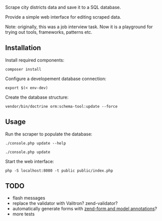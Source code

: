Scrape city districts data and save it to a SQL database.

Provide a simple web interface for editing scraped data.

Note: originally, this was a job interview task. Now it is a playground for
trying out tools, frameworks, patterns etc.

## Installation

Install required components:

	composer install

Configure a developement database connection:

    export $(< env-dev)

Create the database structure:

    vendor/bin/doctrine orm:schema-tool:update --force

## Usage

Run the scraper to populate the database:

    ./console.php update --help

    ./console.php update

Start the web interface:

    php -S localhost:8080 -t public public/index.php

## TODO

- flash messages
- replace the validator with Valitron? zend-validator?
- automatically generate forms with [zend-form and model annotations](https://docs.zendframework.com/zend-form/quick-start/#using-annotations)?
- more tests
